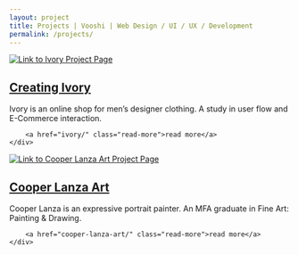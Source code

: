 ```yaml
---
layout: project
title: Projects | Vooshi | Web Design / UI / UX / Development
permalink: /projects/
---
```

<section class="row split-row project-layout">
    <div class="column medium-6 small-12">
        <a href="ivory/"><img src="ivory/img/flip.png" alt="Link to Ivory Project Page"></a>
    </div>
    <div class="column medium-6 small-12">
        <h1><a href="ivory/">Creating Ivory</a></h1>
        <p>Ivory is an online shop for men’s designer clothing. A study in user flow and E-Commerce interaction.</p>
        
        <a href="ivory/" class="read-more">read more</a>
    </div>
</section>
<section class="row split-row project-layout">
    <div class="column medium-6 small-12">
        <a href="cooper-lanza-art/"><img src="cooper-lanza-art/img/lanza-bg-sm.png" alt="Link to Cooper Lanza Art Project Page"></a>
    </div>
    <div class="column medium-6 small-12">
        <h1><a href="cooper-lanza-art/">Cooper Lanza Art</a></h1>
        <p>Cooper Lanza is an expressive portrait painter.
An MFA graduate in Fine Art: Painting &amp; Drawing. </p>
        
        <a href="cooper-lanza-art/" class="read-more">read more</a>
    </div>
</section>